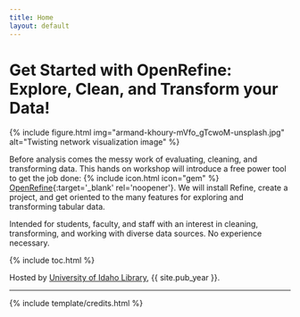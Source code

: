 ```yaml
---
title: Home
layout: default
---
```


# Get Started with OpenRefine: Explore, Clean, and Transform your Data!

{% include figure.html img="armand-khoury-mVfo_gTcwoM-unsplash.jpg" alt="Twisting network visualization image" %}

Before analysis comes the messy work of evaluating, cleaning, and transforming data.
This hands on workshop will introduce a free power tool to get the job done: {% include icon.html icon="gem" %} [OpenRefine](http://openrefine.org/index.html){:target='_blank' rel='noopener'}. 
We will install Refine, create a project, and get oriented to the many features for exploring and transforming tabular data. 

Intended for students, faculty, and staff with an interest in cleaning, transforming, and working with diverse data sources. 
No experience necessary.

{% include toc.html %}

Hosted by [University of Idaho Library](http://www.lib.uidaho.edu/), {{ site.pub_year }}.

------

{% include template/credits.html %}

